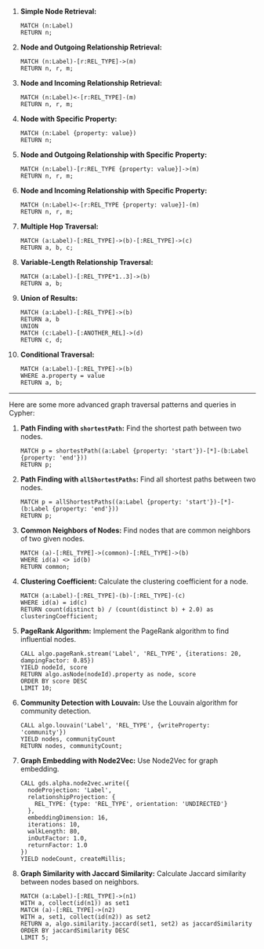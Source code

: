 1. **Simple Node Retrieval:**
   ```cypher
   MATCH (n:Label)
   RETURN n;
   ```

2. **Node and Outgoing Relationship Retrieval:**
   ```cypher
   MATCH (n:Label)-[r:REL_TYPE]->(m)
   RETURN n, r, m;
   ```

3. **Node and Incoming Relationship Retrieval:**
   ```cypher
   MATCH (n:Label)<-[r:REL_TYPE]-(m)
   RETURN n, r, m;
   ```

4. **Node with Specific Property:**
   ```cypher
   MATCH (n:Label {property: value})
   RETURN n;
   ```

5. **Node and Outgoing Relationship with Specific Property:**
   ```cypher
   MATCH (n:Label)-[r:REL_TYPE {property: value}]->(m)
   RETURN n, r, m;
   ```

6. **Node and Incoming Relationship with Specific Property:**
   ```cypher
   MATCH (n:Label)<-[r:REL_TYPE {property: value}]-(m)
   RETURN n, r, m;
   ```

7. **Multiple Hop Traversal:**
   ```cypher
   MATCH (a:Label)-[:REL_TYPE]->(b)-[:REL_TYPE]->(c)
   RETURN a, b, c;
   ```

8. **Variable-Length Relationship Traversal:**
   ```cypher
   MATCH (a:Label)-[:REL_TYPE*1..3]->(b)
   RETURN a, b;
   ```

9. **Union of Results:**
   ```cypher
   MATCH (a:Label)-[:REL_TYPE]->(b)
   RETURN a, b
   UNION
   MATCH (c:Label)-[:ANOTHER_REL]->(d)
   RETURN c, d;
   ```

10. **Conditional Traversal:**
    ```cypher
    MATCH (a:Label)-[:REL_TYPE]->(b)
    WHERE a.property = value
    RETURN a, b;
    ```

---

Here are some more advanced graph traversal patterns and queries in Cypher:

1. **Path Finding with `shortestPath`:**
   Find the shortest path between two nodes.
   ```cypher
   MATCH p = shortestPath((a:Label {property: 'start'})-[*]-(b:Label {property: 'end'}))
   RETURN p;
   ```

2. **Path Finding with `allShortestPaths`:**
   Find all shortest paths between two nodes.
   ```cypher
   MATCH p = allShortestPaths((a:Label {property: 'start'})-[*]-(b:Label {property: 'end'}))
   RETURN p;
   ```

3. **Common Neighbors of Nodes:**
   Find nodes that are common neighbors of two given nodes.
   ```cypher
   MATCH (a)-[:REL_TYPE]->(common)-[:REL_TYPE]->(b)
   WHERE id(a) <> id(b)
   RETURN common;
   ```

4. **Clustering Coefficient:**
   Calculate the clustering coefficient for a node.
   ```cypher
   MATCH (a:Label)-[:REL_TYPE]-(b)-[:REL_TYPE]-(c)
   WHERE id(a) = id(c)
   RETURN count(distinct b) / (count(distinct b) + 2.0) as clusteringCoefficient;
   ```

5. **PageRank Algorithm:**
   Implement the PageRank algorithm to find influential nodes.
   ```cypher
   CALL algo.pageRank.stream('Label', 'REL_TYPE', {iterations: 20, dampingFactor: 0.85})
   YIELD nodeId, score
   RETURN algo.asNode(nodeId).property as node, score
   ORDER BY score DESC
   LIMIT 10;
   ```

6. **Community Detection with Louvain:**
   Use the Louvain algorithm for community detection.
   ```cypher
   CALL algo.louvain('Label', 'REL_TYPE', {writeProperty: 'community'})
   YIELD nodes, communityCount
   RETURN nodes, communityCount;
   ```

7. **Graph Embedding with Node2Vec:**
   Use Node2Vec for graph embedding.
   ```cypher
   CALL gds.alpha.node2vec.write({
     nodeProjection: 'Label',
     relationshipProjection: {
       REL_TYPE: {type: 'REL_TYPE', orientation: 'UNDIRECTED'}
     },
     embeddingDimension: 16,
     iterations: 10,
     walkLength: 80,
     inOutFactor: 1.0,
     returnFactor: 1.0
   })
   YIELD nodeCount, createMillis;
   ```

8. **Graph Similarity with Jaccard Similarity:**
   Calculate Jaccard similarity between nodes based on neighbors.
   ```cypher
   MATCH (a:Label)-[:REL_TYPE]->(n1)
   WITH a, collect(id(n1)) as set1
   MATCH (a)-[:REL_TYPE]->(n2)
   WITH a, set1, collect(id(n2)) as set2
   RETURN a, algo.similarity.jaccard(set1, set2) as jaccardSimilarity
   ORDER BY jaccardSimilarity DESC
   LIMIT 5;
   ```


